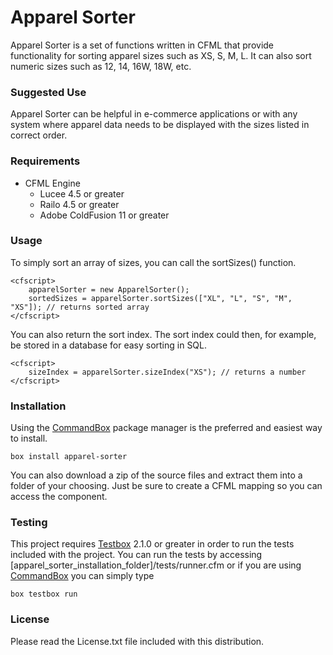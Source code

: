 # Apparel Sorter

Apparel Sorter is a set of functions written in CFML that provide functionality for sorting apparel sizes such as XS, S, M, L. It can also sort numeric sizes such as 12, 14, 16W, 18W, etc.

### Suggested Use

Apparel Sorter can be helpful in e-commerce applications or with any system where apparel data needs to be displayed with the sizes listed in correct order.

### Requirements

* CFML Engine
    * Lucee 4.5 or greater
    * Railo 4.5 or greater
    * Adobe ColdFusion 11 or greater

### Usage
To simply sort an array of sizes, you can call the sortSizes() function.
```
<cfscript>
    apparelSorter = new ApparelSorter();
    sortedSizes = apparelSorter.sortSizes(["XL", "L", "S", "M", "XS"]); // returns sorted array
</cfscript>
```
You can also return the sort index. The sort index could then, for example, be stored in a database for easy sorting in SQL.
```
<cfscript>
    sizeIndex = apparelSorter.sizeIndex("XS"); // returns a number
</cfscript>
```

### Installation
Using the [CommandBox] package manager is the preferred and easiest way to install.
```
box install apparel-sorter
```
You can also download a zip of the source files and extract them into a folder of your choosing. Just be sure to create a CFML mapping so you can access the component.

### Testing
This project requires [Testbox] 2.1.0 or greater in order to run the tests included with the project.
You can run the tests by accessing [apparel_sorter_installation_folder]/tests/runner.cfm or if you are using [CommandBox] you can simply type
```
box testbox run
```

### License
Please read the License.txt file included with this distribution.

[CommandBox]: https://www.ortussolutions.com/products/commandbox
[Testbox]: http://wiki.coldbox.org/wiki/TestBox.cfm
